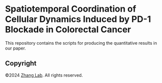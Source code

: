 # Spatiotemporal Coordination of Cellular Dynamics Induced by PD-1 Blockade in Colorectal Cancer


This repository contains the scripts for producing the quantitative results in our paper.


## Copyright
©2024 [Zhang Lab](http://cancer-pku.cn/). All rights reserved.
